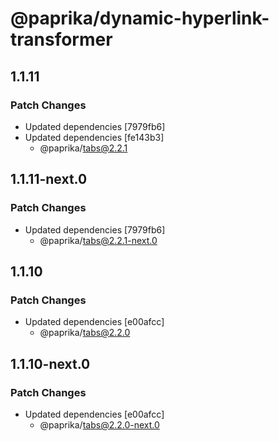 # @paprika/dynamic-hyperlink-transformer

## 1.1.11

### Patch Changes

- Updated dependencies [7979fb6]
- Updated dependencies [fe143b3]
  - @paprika/tabs@2.2.1

## 1.1.11-next.0

### Patch Changes

- Updated dependencies [7979fb6]
  - @paprika/tabs@2.2.1-next.0

## 1.1.10

### Patch Changes

- Updated dependencies [e00afcc]
  - @paprika/tabs@2.2.0

## 1.1.10-next.0

### Patch Changes

- Updated dependencies [e00afcc]
  - @paprika/tabs@2.2.0-next.0
